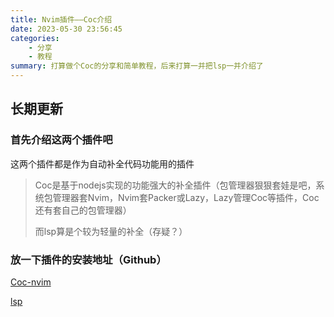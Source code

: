 ```yaml
---
title: Nvim插件——Coc介绍
date: 2023-05-30 23:56:45
categories: 
    - 分享
    - 教程
summary: 打算做个Coc的分享和简单教程，后来打算一并把lsp一并介绍了
---
```


## 长期更新

### 首先介绍这两个插件吧

这两个插件都是作为自动补全代码功能用的插件
>Coc是基于nodejs实现的功能强大的补全插件（包管理器狠狠套娃是吧，系统包管理器套Nvim，Nvim套Packer或Lazy，Lazy管理Coc等插件，Coc还有套自己的包管理器）
>
>而lsp算是个较为轻量的补全（存疑？）

### 放一下插件的安装地址（Github）

[Coc-nvim](https://github.com/neoclide/coc.nvim)

[lsp](https://github.com/neovim/nvim-lspconfig)
